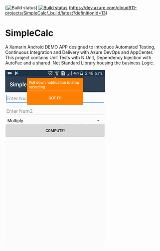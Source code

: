 [![Build status](https://dev.azure.com/cloud911-projects/SimpleCalc/_apis/build/status/SimpleCalc-Xamarin.Android-CI)]
[![Build status](https://build.appcenter.ms/v0.1/apps/41408e64-be28-4616-9164-ff1226a4d7c2/branches/master/badge)](https://appcenter.ms)
(https://dev.azure.com/cloud911-projects/SimpleCalc/_build/latest?definitionId=13)

# SimpleCalc
A Xamarin Android DEMO APP designed to introduce Automated Testing, Continuous Integration and Delivery with Azure DevOps and AppCenter. 
This project contains Unit Tests with N.Unit, Dependency Injection with AutoFac and a shared .Net Standard Library housing the business Logic.

<img src="https://github.com/frankodoom/SimpleCalc/blob/master/SimpleCalc/Resources/drawable/demo.gif"/>
